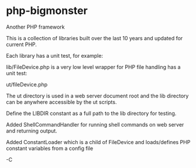 php-bigmonster
==============

Another PHP framework

This is a collection of libraries built over the last 10 years and updated for current PHP.

Each library has a unit test, for example:

lib/FileDevice.php is a very low level wrapper for PHP file handling has a unit test:

ut/fileDevice.php

The ut directory is used in a web server document root and the lib directory can be anywhere accessible by
the ut scripts.

Define the LIBDIR constant as a full path to the lib directory for testing.

Added ShellCommandHandler for running shell commands on web server and returning output.

Added ConstantLoader which is a child of FileDevice and loads/defines PHP constant variables from a config file

-C
